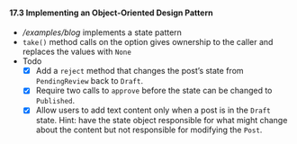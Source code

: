 #### 17.3 Implementing an Object-Oriented Design Pattern
- _/examples/blog_ implements a state pattern
- `take()` method calls on the option gives ownership to the caller and replaces the values with `None`
- Todo
	- [x]   Add a `reject` method that changes the post’s state from `PendingReview` back to `Draft`.
	- [x]   Require two calls to `approve` before the state can be changed to `Published`.
	- [x]   Allow users to add text content only when a post is in the `Draft` state. Hint: have the state object responsible for what might change about the content but not responsible for modifying the `Post`.